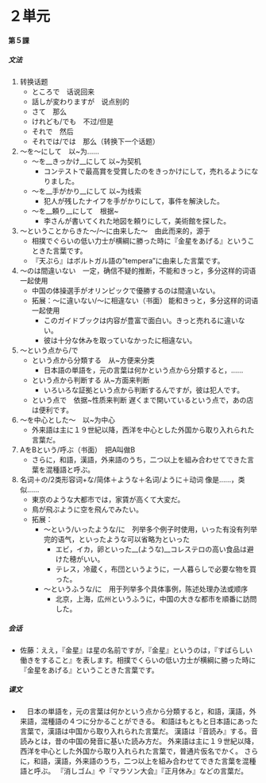 # ２単元
#### 第５課
##### 文法
1. 转换话题
    - ところで　话说回来
    - 話しが変わりますが　说点别的
    - さて　那么
    - けれども/でも　不过/但是
    - それで　然后
    - それでは/では　那么（转换下一个话题）
2. 〜を〜にして　以~为……
    - 〜を__きっかけ__にして 以~为契机
        - コンテストで最高賞を受賞したのをきっかけにして，売れるようになりました。
    - 〜を__手がかり__にして 以~为线索
        - 犯人が残したナイフを手がかりにして，事件を解決した。
    - 〜を__頼り__にして　根据~
        - 李さんが書いてくれた地図を頼りにして，美術館を探した。
3. 〜ということからきた〜/〜に由来した〜　由此而来的，源于
    - 相撲でぐらいの低い力士が横綱に勝った時に『金星をあげる』ということきた言葉です。
    - 『天ぷら』はボルトガル語の”tempera”に由来した言葉です。
4. 〜のは間違いない　一定，确信不疑的推断，不能和きっと，多分这样的词语一起使用
    - 中国の体操選手がオリンピックで優勝するのは間違いない。
    - 拓展：〜に違いない/〜に相違ない（书面） 能和きっと，多分这样的词语一起使用 
        - このガイドブックは内容が豊富で面白い。きっと売れるに違いない。
        - 彼は十分な休みを取っていなかったに相違ない。
5. 〜という点から/で
    - という点から分類する　从~方便来分类
        - 日本語の単語を，元の言葉は何かという点から分類すると，……
    - という点から判断する 从~方面来判断
        - いろいろな証拠という点から判断するんですが，彼は犯人です。
    - という点で　依据~性质来判断
        遅くまで開いているという点で，あの店は便利です。
6. 〜を中心とした〜　以~为中心
    - 外来語は主に１９世紀以降，西洋を中心とした外国から取り入れられた言葉だ。
7. AをBという/呼ぶ（书面）　把A叫做B
    - さらに，和語，漢語，外来語のうち，二つ以上を組み合わせてできた言葉を混種語と呼ぶ。
8. 名词＋の/2类形容词+な/简体＋ような＋名词/ように＋动词 像是……，类似……
    - 東京のような大都市では，家賃が高くて大変だ。
    - 鳥が飛ぶように空を飛んでみたい。
    - 拓展：
        - 〜という/いったような/に　列举多个例子时使用，いった有没有列举完的语气，といったような可以省略为といった
            - エビ，イカ，卵といった__(ような)__コレステロの高い食品は避けた穂がいい。
            - テレス，冷蔵く，布団というように，一人暮らしで必要な物を買った。
        - 〜というふうな/に　用于列举多个具体事例，陈述处理办法或顺序
            - 北京，上海，広州というふうに，中国の大きな都市を順番に訪問した。
##### 会话
- 佐藤：ええ，『金星』は星の名前ですが，『金星』というのは，『すばらしい働きをすること』を表します。相撲でくらいの低い力士が横綱に勝った時に『金星をあげる』ということきた言葉です。
##### 课文
* 　日本の単語を，元の言葉は何かという点から分類すると，和語，漢語，外来語，混種語の４つに分かることができる。
和語はもともと日本語にあった言葉で，漢語は中国から取り入れられた言葉だ。
漢語は『音読み』する。音読みとは，昔の中国の発音に基いた読み方だ。
外来語は主に１９世紀以降，西洋を中心とした外国から取り入れられた言葉で，普通片仮名でかく。
さらに，和語，漢語，外来語のうち，二つ以上を組み合わせてできた言葉を混種語と呼ぶ。
『消しゴム』や『マラソン大会』『正月休み』などの言葉だ。